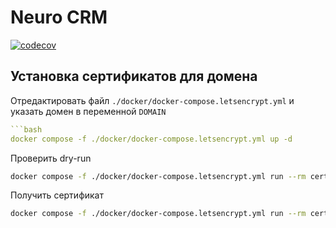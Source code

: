 # Neuro CRM

[![codecov](https://codecov.io/github/SergeyDubovitsky/neuro_crm/graph/badge.svg?token=CY4W2WIBAK)](https://codecov.io/github/SergeyDubovitsky/neuro_crm)

## Установка сертификатов для домена
Отредактировать файл `./docker/docker-compose.letsencrypt.yml` и указать 
домен в переменной `DOMAIN`

```yaml
```bash
docker compose -f ./docker/docker-compose.letsencrypt.yml up -d
```
Проверить dry-run
```bash
docker compose -f ./docker/docker-compose.letsencrypt.yml run --rm certbot 'certbot certonly --verbose --webroot --webroot-path /var/www/certbot/ --dry-run -d "$DOMAIN"'
```
Получить сертификат
```bash
docker compose -f ./docker/docker-compose.letsencrypt.yml run --rm certbot 'certbot certonly --verbose --webroot --webroot-path /var/www/certbot/ -d "$DOMAIN"'
```
